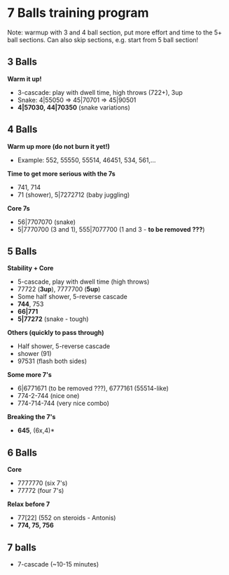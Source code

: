 # 7 Balls training program

Note: warmup with 3 and 4 ball section, put more effort and time to the 5+ 
ball sections. Can also skip sections, e.g. start from 5 ball section!

## 3 Balls

**Warm it up!**  
- 3-cascade: play with dwell time, high throws (722+), 3up
- Snake: 4|55050 => 45|70701 => 45|90501
- **4|57030, 44|70350** (snake variations)

## 4 Balls

**Warm up more (do not burn it yet!)**  
- Example: 552, 55550, 55514, 46451, 534, 561,...

**Time to get more serious with the 7s**  
- 741, 714
- 71 (shower), 5|7272712 (baby juggling)

**Core 7s**
- 56|7707070 (snake)
- 5|7770700 (3 and 1), 555|7077700 (1 and 3 - **to be removed ???**)

## 5 Balls

**Stability + Core**  
- 5-cascade, play with dwell time (high throws)
- 77722 (**3up**), 7777700 (**5up**)
- Some half shower, 5-reverse cascade                                        
- **744**, 753
- **66|771**
- **5|77272** (snake - tough)

**Others (quickly to pass through)**  
- Half shower, 5-reverse cascade
- shower (91)
- 97531 (flash both sides)

**Some more 7's**  
- 6|6771671 (to be removed ???), 6777161 (55514-like)
- 774-2-744 (nice one)
- 774-714-744 (very nice combo)

**Breaking the 7's**  
- **645**, (6x,4)\*

## 6 Balls

**Core**  
- 7777770 (six 7's)
- 77772 (four 7's)

**Relax before 7**  
- 77[22] \(552 on steroids - Antonis)
- **774, 75, 756**

## 7 balls

- 7-cascade (~10-15 minutes)

